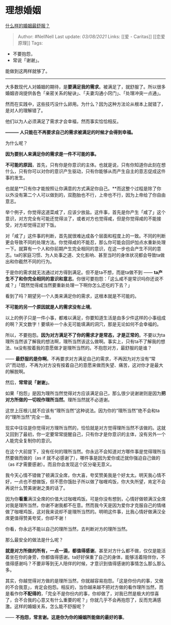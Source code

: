 # 理想婚姻
[什么样的婚姻最舒服？](https://www.zhihu.com/question/316445888/answer/716885752)

> Author: #NellNell 
Last update: *03/08/2021* 
Links: [[爱 - Caritas]] [[恋爱原理]]
Tags:   


  

-   不要抱怨，
-   常说「谢谢」。

能做到这两样就够了。

---

大多数现代人对婚姻的期待，是**要满足我的需求**。被满足了，就舒服了。所以很多婚姻咨询提供各色「亲密关系的秘诀」、「夫妻沟通小窍门」、「处理冲突一点通」。

然而在实践中，这些技巧没什么卵用。为什么？因为这种方法论从根本上就错了，是对人的理解错了。

他们以为人必须满足了需求才会幸福，然而事实恰恰相反。

**——— 人只能在不再要求自己的需求被满足的时候才会得到幸福。**

为什么呢？

**因为要别人来满足你的需求是一件不可能的事。**

**不可能的原因**，首先，只有你是你意识的主体。也就是说，只有你知道你此刻在想什么，只有你可以对你的意识产生驱动，只有你能够从而产生自主的意志促成这件事的发生。

也就是**只有你才能按照让你满意的方式满足你自己。**而这整个过程是除了你以外没有第二个人可以做到的，双胞胎也不行，上帝也不行，因为上帝给了你自由意志。

举个例子，你觉得这道菜咸了，应该少放盐。这件事，首先是你产生「咸了」这个意识，对方完全有可能还觉得淡了，或者对方也觉得咸，但是你觉得咸的不能接受，对方却觉得正好下饭。

对「咸了」这件事的判断，首先就很难达成各个层面和程度上的一致。不同的判断更会导致不同的处理方法。你觉得咸的不能忍，那么你可能会回炉加点水重新处理一下。就算有一个人和你前期产生完全相同的意识，在这一步也会产生不同的意志。ta的家庭习惯、为人处事之道、文化影响、甚至当时的身体状况都会导致ta做出和你截然不同的行为。

于是你的需求就无法通过对方得到满足。但不是ta不想，而是ta做不到 —— **ta产生不了和你完全相同的意识和意志**。你很可要抱怨：「这么咸不是常识吗你还说不咸？」「既然觉得咸当然要重新处理一下啊你怎么还吃的下去？」

看到了吗？期望另一个人类来满足你的需求，这根本就是不可能的。

**不可能的另一个原因就是人的需求没有止境**。

以上的例子只是一件小事，都难以满足，你要知道生活是由多少件这样的小事组成的啊？天文数字！要填补一个永无可能填满的洞穴，那是无论如何不会幸福的。

所以，不要抱怨。**因为对方满足不了你的需求才是常态，才是正常的**。不要以为ta理所当然该了解我的想法啊，理所当然该这么做啊。事实上，只有ta不了解我的想法、ta没有按着我的意愿做才是理所当然的。不抱怨对方，最舒服的是谁？

—— **最舒服的是你啊**。不再要求对方满足自己的需求，不再因为对方没有“常识”而动怒，不再为对方没有按着自己的意愿来做而失望、痛苦，这对你才是最大的解脱啊。

  

然后，**常常说「谢谢」**。

如果「抱怨」是因为理所当然觉得对方应该满足自己，那么很少说谢谢则是因为**把对方所做的一切视作理所当然**。理所当然就不必道谢。

这世上压根儿就不应该有“理所当然”这种说法。因为你的“理所当然”绝不会和ta的“理所当然”完全一致。

现实中往往是你觉得对方理所当然的，恰恰就是对方觉得理所当然不该做的。这就又回到了最初，你一定要常常提醒自己，只有你才是你意识的主体，没有另外一个人能完全复制你的意识。

在这个大前提下，没有任何的理所当然。你永远不会知道对方哪件事是觉得理所当然要做而做的（as if 就不必感谢了），哪件事是因为爱你或迁就你强迫自己做的（as if才需要感谢）。而且你会发现这个区分毫无意义。

我今天心情不错做了顿满汉全席，你大喜，夸奖赞美我是个好太太。明天我心情不好，一点也不想做饭，但不愿你饿肚子所以做了咖喱鸡饭，你大失所望，肯定不会再说什么赞美谢谢之类的话了。

因为你**看重**满汉全席的价值大过咖喱鸡饭。可是你没有想到，心情好做顿满汉全席对我是理所当然，你谢不谢我都不在意。然而我今天是因为爱你才克服自己的情绪做了咖喱鸡饭，这对我来说却不是理所当然的。明明这件事，比我心情好做满汉全席更值得赞美夸奖，你却不谢！

你看，你永远不能以自己的理所当然，去判断对方的理所当然。

那么最安全的做法是什么呢？

**就是对方所做的所有，一点一滴，都值得感谢**。甚至对方什么都不做，仅仅是能活着坐在你的身旁，你都值得感谢。ta好好保重了自己的身体，能够活着陪伴你，不值得感谢吗？不要非等到无人陪伴的时候，才意识到值得感谢的事情怎么那么那么多。

其实，你越觉得对方做的是理所当然，你就越容易抱怨。「这是你份内的事，又做的不合我意」，肯定会抱怨。相反的，当你越来越不把对方做的看作理所当然，而是看作你**不配得的**，「完全不是你份内的事，你却做了，对我已然是极大的惊喜了，合不合我的心意又有什么重要的呢？」你就几乎不会再抱怨了，反而充满感激。这样的婚姻关系，怎么能不舒服呢？

  

—— **不抱怨，常言谢。这是你为你的婚姻所能做的最好的事**。